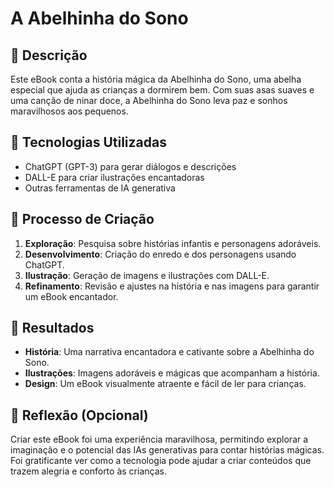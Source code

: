 # A Abelhinha do Sono

## 📒 Descrição
Este eBook conta a história mágica da Abelhinha do Sono, uma abelha especial que ajuda as crianças a dormirem bem. Com suas asas suaves e uma canção de ninar doce, a Abelhinha do Sono leva paz e sonhos maravilhosos aos pequenos.

## 🤖 Tecnologias Utilizadas
- ChatGPT (GPT-3) para gerar diálogos e descrições
- DALL-E para criar ilustrações encantadoras
- Outras ferramentas de IA generativa

## 🧐 Processo de Criação
1. **Exploração**: Pesquisa sobre histórias infantis e personagens adoráveis.
2. **Desenvolvimento**: Criação do enredo e dos personagens usando ChatGPT.
3. **Ilustração**: Geração de imagens e ilustrações com DALL-E.
4. **Refinamento**: Revisão e ajustes na história e nas imagens para garantir um eBook encantador.

## 🚀 Resultados
- **História**: Uma narrativa encantadora e cativante sobre a Abelhinha do Sono.
- **Ilustrações**: Imagens adoráveis e mágicas que acompanham a história.
- **Design**: Um eBook visualmente atraente e fácil de ler para crianças.

## 💭 Reflexão (Opcional)
Criar este eBook foi uma experiência maravilhosa, permitindo explorar a imaginação e o potencial das IAs generativas para contar histórias mágicas. Foi gratificante ver como a tecnologia pode ajudar a criar conteúdos que trazem alegria e conforto às crianças.
